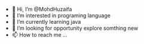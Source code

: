 - 👋 Hi, I’m @MohdHuzaifa
- 👀 I’m interested in programing language 
- 🌱 I’m currently learning java 
- 💞️ I’m looking for opportunity explore somthing new 
- 📫 How to reach me ...

<!---
MohdHuzaifa363/MohdHuzaifa363 is a ✨ special ✨ repository because its `README.md` (this file) appears on your GitHub profile.
You can click the Preview link to take a look at your changes.
--->
